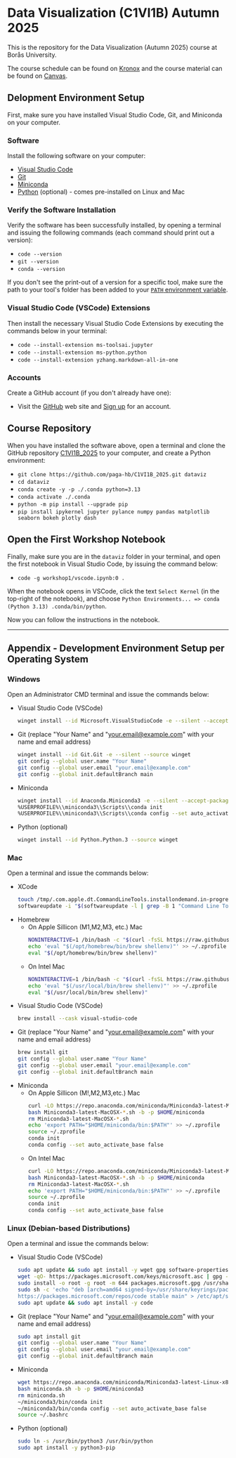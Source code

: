 # Data Visualization (C1VI1B) Autumn 2025

This is the repository for the Data Visualization (Autumn 2025) course at Borås University.

The course schedule can be found on [Kronox](https://schema.hb.se/setup/jsp/Schema.jsp?startDatum=2025-09-01&intervallTyp=a&intervallAntal=1&sprak=SV&sokMedAND=true&forklaringar=true&resurser=k.C1VI1B-20252-I22H5-) and the course material can be found on [Canvas](https://hb.instructure.com/courses/10009).

## Delopment Environment Setup

First, make sure you have installed Visual Studio Code, Git, and Miniconda on your computer.

### Software

Install the following software on your computer:

- [Visual Studio Code](https://code.visualstudio.com)
- [Git](https://git-scm.com/downloads)
- [Miniconda](https://docs.anaconda.com/miniconda/install/#quick-command-line-install)
- [Python](https://www.python.org) (optional) - comes pre-installed on Linux and Mac

### Verify the Software Installation

Verify the software has been successfully installed, by opening a terminal and issuing the following commands (each command should print out a version):

- `code --version`
- `git --version`
- `conda --version`

If you don't see the print-out of a version for a specific tool, make sure the path to your tool's folder has been added to your [`PATH` environment variable](https://gist.github.com/nex3/c395b2f8fd4b02068be37c961301caa7).

### Visual Studio Code (VSCode) Extensions

Then install the necessary Visual Studio Code Extensions by executing the commands below in your terminal:

- `code --install-extension ms-toolsai.jupyter`
- `code --install-extension ms-python.python`
- `code --install-extension yzhang.markdown-all-in-one`

### Accounts

Create a GitHub account (if you don't already have one):

- Visit the [GitHub](https://github.com) web site and [Sign up](https://github.com/signup) for an account.

## Course Repository

When you have installed the software above, open a terminal and clone the GitHub repository [C1VI1B_2025](https://github.com/paga-hb/C1VI1B_2025) to your computer, and create a Python environment:

- `git clone https://github.com/paga-hb/C1VI1B_2025.git dataviz`
- `cd dataviz`
- `conda create -y -p ./.conda python=3.13`
- `conda activate ./.conda`
- `python -m pip install --upgrade pip`
- `pip install ipykernel jupyter pylance numpy pandas matplotlib seaborn bokeh plotly dash`

## Open the First Workshop Notebook

Finally, make sure you are in the `dataviz` folder in your terminal, and open the first notebook in Visual Studio Code, by issuing the command below:

- `code -g workshop1/vscode.ipynb:0 .`

When the notebook opens in VSCode, click the text `Select Kernel` (in the top-right of the notebook), and choose `Python Environments... => conda (Python 3.13) .conda/bin/python`.

Now you can follow the instructions in the notebook.

---

## Appendix - Development Environment Setup per Operating System

### Windows
Open an Administrator CMD terminal and issue the commands below:
- Visual Studio Code (VSCode)
  ```bash
  winget install --id Microsoft.VisualStudioCode -e --silent --accept-package-agreements --accept-source-agreements
  ```
- Git (replace "Your Name" and "your.email@example.com" with your name and email address)
  ```bash
  winget install --id Git.Git -e --silent --source winget
  git config --global user.name "Your Name"
  git config --global user.email "your.email@example.com"
  git config --global init.defaultBranch main
  ```
- Miniconda
  ```bash
  winget install --id Anaconda.Miniconda3 -e --silent --accept-package-agreements –accept-source-agreements
  %USERPROFILE%\\miniconda3\\Scripts\\conda init
  %USERPROFILE%\\miniconda3\\Scripts\\conda config --set auto_activate_base false
  ```
- Python (optional)
  ```bash
  winget install --id Python.Python.3 --source winget
  ```
### Mac
Open a terminal and issue the commands below:
- XCode
  ```bash
  touch /tmp/.com.apple.dt.CommandLineTools.installondemand.in-progress
  softwareupdate -i "$(softwareupdate -l | grep -B 1 "Command Line Tools" | awk -F"*" '/^ *\*/ {print $2}' | sed -e 's/^ *//' | tail -n1)"
  ```
- Homebrew
  - On Apple Sillicon (M1,M2,M3, etc.) Mac
    ```bash
    NONINTERACTIVE=1 /bin/bash -c "$(curl -fsSL https://raw.githubusercontent.com/Homebrew/install/HEAD/install.sh)"
    echo 'eval "$(/opt/homebrew/bin/brew shellenv)"' >> ~/.zprofile
    eval "$(/opt/homebrew/bin/brew shellenv)"
    ```
  - On Intel Mac
    ```bash
    NONINTERACTIVE=1 /bin/bash -c "$(curl -fsSL https://raw.githubusercontent.com/Homebrew/install/HEAD/install.sh)"
    echo 'eval "$(/usr/local/bin/brew shellenv)"' >> ~/.zprofile
    eval "$(/usr/local/bin/brew shellenv)"
    ```
- Visual Studio Code (VSCode)
  ```bash
  brew install --cask visual-studio-code
  ```
- Git (replace "Your Name" and "your.email@example.com" with your name and email address)
  ```bash
  brew install git
  git config --global user.name "Your Name"
  git config --global user.email "your.email@example.com"
  git config --global init.defaultBranch main
  ```
- Miniconda
  - On Apple Sillicon (M!,M2,M3,etc.) Mac
    ```bash
    curl -LO https://repo.anaconda.com/miniconda/Miniconda3-latest-MacOSX-arm64.sh
    bash Miniconda3-latest-MacOSX-*.sh -b -p $HOME/miniconda
    rm Miniconda3-latest-MacOSX-*.sh
    echo 'export PATH="$HOME/miniconda/bin:$PATH"' >> ~/.zprofile
    source ~/.zprofile
    conda init
    conda config --set auto_activate_base false
    ```
  - On Intel Mac
    ```bash
    curl -LO https://repo.anaconda.com/miniconda/Miniconda3-latest-MacOSX-x86_64.sh
    bash Miniconda3-latest-MacOSX-*.sh -b -p $HOME/miniconda
    rm Miniconda3-latest-MacOSX-*.sh
    echo 'export PATH="$HOME/miniconda/bin:$PATH"' >> ~/.zprofile
    source ~/.zprofile
    conda init
    conda config --set auto_activate_base false
    ```
### Linux (Debian-based Distributions)
Open a terminal and issue the commands below:
- Visual Studio Code (VSCode)
  ```bash
  sudo apt update && sudo apt install -y wget gpg software-properties-common apt-transport-https
  wget -qO- https://packages.microsoft.com/keys/microsoft.asc | gpg --dearmor > packages.microsoft.gpg
  sudo install -o root -g root -m 644 packages.microsoft.gpg /usr/share/keyrings/
  sudo sh -c 'echo "deb [arch=amd64 signed-by=/usr/share/keyrings/packages.microsoft.gpg] \
  https://packages.microsoft.com/repos/code stable main" > /etc/apt/sources.list.d/vscode.list'
  sudo apt update && sudo apt install -y code
  ```
- Git (replace "Your Name" and "your.email@example.com" with your name and email address)
  ```bash
  sudo apt install git
  git config --global user.name "Your Name"
  git config --global user.email "your.email@example.com"
  git config --global init.defaultBranch main
  ```
- Miniconda
  ```bash
  wget https://repo.anaconda.com/miniconda/Miniconda3-latest-Linux-x86_64.sh -O miniconda.sh
  bash miniconda.sh -b -p $HOME/miniconda3
  rm miniconda.sh
  ~/miniconda3/bin/conda init
  ~/miniconda3/bin/conda config --set auto_activate_base false
  source ~/.bashrc
  ```
- Python (optional)
  ```bash
  sudo ln -s /usr/bin/python3 /usr/bin/python
  sudo apt install -y python3-pip
  ```
